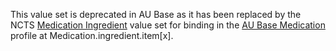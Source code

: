 <p class="stu-note">This value set is deprecated in AU Base as it has been replaced by the NCTS <a href="https://healthterminologies.gov.au/fhir/ValueSet/medication-ingredient-1">Medication Ingredient</a> value set for binding in the <a href="StructureDefinition-au-medication.html">AU Base Medication</a> profile at Medication.ingredient.item[x].</p>
